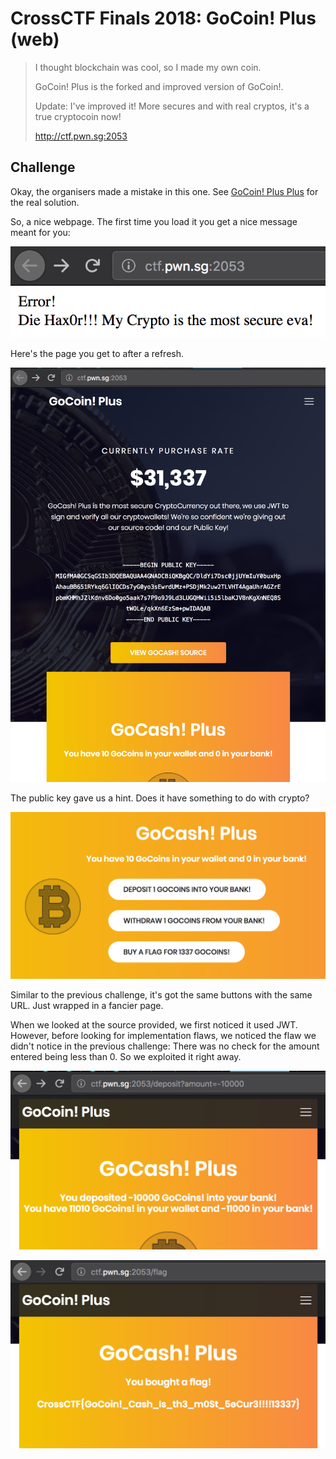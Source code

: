 
# CrossCTF Finals 2018: GoCoin! Plus (web)

> I thought blockchain was cool, so I made my own coin.
> 
> GoCoin! Plus is the forked and improved version of GoCoin!.
> 
> Update: I've improved it! More secures and with real cryptos, it's a true cryptocoin now!
> 
> http://ctf.pwn.sg:2053

## Challenge

Okay, the organisers made a mistake in this one. See [GoCoin! Plus Plus](../gocoinplusplus/README.md) for the real solution. 

So, a nice webpage. The first time you load it you get a nice message meant for you:

![Die Hax0r!](die.png)

Here's the page you get to after a refresh.

![Header](header.png)

The public key gave us a hint. Does it have something to do with crypto?

![Coins!](coins.png)

Similar to the previous challenge, it's got the same buttons with the same URL. Just wrapped in a fancier page. 

When we looked at the source provided, we first noticed it used JWT. However, before looking for implementation flaws, we noticed the flaw we didn't notice in the previous challenge: There was no check for the amount entered being less than 0. So we exploited it right away. 

![Visit the URL](visit.png)

![Hax0r the page](haxor.png)
